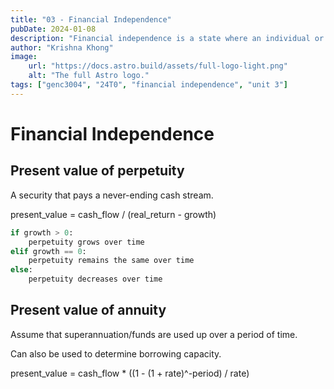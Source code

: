 ```yaml
---
title: "03 - Financial Independence"
pubDate: 2024-01-08
description: "Financial independence is a state where an individual or household has accumulated sufficient financial resources to cover its living expenses without having to depend on active employment or work to earn money in order to maintain its current lifestyle."
author: "Krishna Khong"
image:
    url: "https://docs.astro.build/assets/full-logo-light.png"
    alt: "The full Astro logo."
tags: ["genc3004", "24T0", "financial independence", "unit 3"]
---
```

# Financial Independence

## Present value of perpetuity
A security that pays a never-ending cash stream.

present_value = cash_flow / (real_return - growth)

```python
if growth > 0:
    perpetuity grows over time
elif growth == 0:
    perpetuity remains the same over time
else:
    perpetuity decreases over time
```

## Present value of annuity
Assume that superannuation/funds are used up over a period of time.

Can also be used to determine borrowing capacity.

present_value = cash_flow * ((1 - (1 + rate)^-period) / rate)